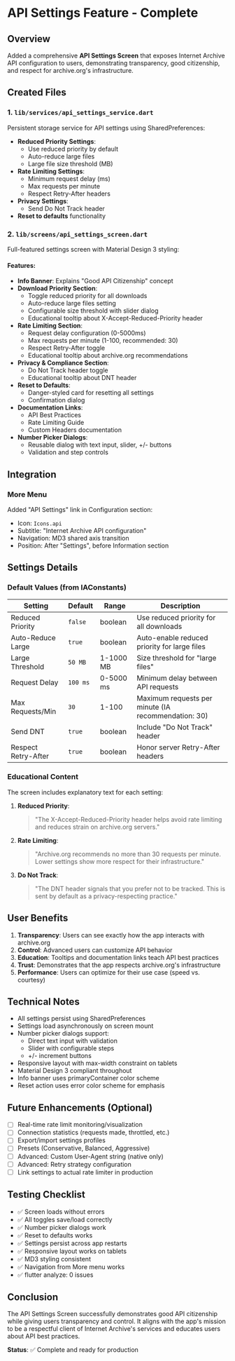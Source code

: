 # API Settings Feature - Complete

## Overview

Added a comprehensive **API Settings Screen** that exposes Internet Archive API configuration to users, demonstrating transparency, good citizenship, and respect for archive.org's infrastructure.

## Created Files

### 1. `lib/services/api_settings_service.dart`
Persistent storage service for API settings using SharedPreferences:
- **Reduced Priority Settings**:
  - Use reduced priority by default
  - Auto-reduce large files
  - Large file size threshold (MB)
- **Rate Limiting Settings**:
  - Minimum request delay (ms)
  - Max requests per minute
  - Respect Retry-After headers
- **Privacy Settings**:
  - Send Do Not Track header
- **Reset to defaults** functionality

### 2. `lib/screens/api_settings_screen.dart`
Full-featured settings screen with Material Design 3 styling:

#### Features:
- **Info Banner**: Explains "Good API Citizenship" concept
- **Download Priority Section**:
  - Toggle reduced priority for all downloads
  - Auto-reduce large files setting
  - Configurable size threshold with slider dialog
  - Educational tooltip about X-Accept-Reduced-Priority header
- **Rate Limiting Section**:
  - Request delay configuration (0-5000ms)
  - Max requests per minute (1-100, recommended: 30)
  - Respect Retry-After toggle
  - Educational tooltip about archive.org recommendations
- **Privacy & Compliance Section**:
  - Do Not Track header toggle
  - Educational tooltip about DNT header
- **Reset to Defaults**:
  - Danger-styled card for resetting all settings
  - Confirmation dialog
- **Documentation Links**:
  - API Best Practices
  - Rate Limiting Guide
  - Custom Headers documentation
- **Number Picker Dialogs**:
  - Reusable dialog with text input, slider, +/- buttons
  - Validation and step controls

## Integration

### More Menu
Added "API Settings" link in Configuration section:
- Icon: `Icons.api`
- Subtitle: "Internet Archive API configuration"
- Navigation: MD3 shared axis transition
- Position: After "Settings", before Information section

## Settings Details

### Default Values (from IAConstants)

| Setting | Default | Range | Description |
|---------|---------|-------|-------------|
| Reduced Priority | `false` | boolean | Use reduced priority for all downloads |
| Auto-Reduce Large | `true` | boolean | Auto-enable reduced priority for large files |
| Large Threshold | `50 MB` | 1-1000 MB | Size threshold for "large files" |
| Request Delay | `100 ms` | 0-5000 ms | Minimum delay between API requests |
| Max Requests/Min | `30` | 1-100 | Maximum requests per minute (IA recommendation: 30) |
| Send DNT | `true` | boolean | Include "Do Not Track" header |
| Respect Retry-After | `true` | boolean | Honor server Retry-After headers |

### Educational Content

The screen includes explanatory text for each setting:

1. **Reduced Priority**: 
   > "The X-Accept-Reduced-Priority header helps avoid rate limiting and reduces strain on archive.org servers."

2. **Rate Limiting**: 
   > "Archive.org recommends no more than 30 requests per minute. Lower settings show more respect for their infrastructure."

3. **Do Not Track**: 
   > "The DNT header signals that you prefer not to be tracked. This is sent by default as a privacy-respecting practice."

## User Benefits

1. **Transparency**: Users can see exactly how the app interacts with archive.org
2. **Control**: Advanced users can customize API behavior
3. **Education**: Tooltips and documentation links teach API best practices
4. **Trust**: Demonstrates that the app respects archive.org's infrastructure
5. **Performance**: Users can optimize for their use case (speed vs. courtesy)

## Technical Notes

- All settings persist using SharedPreferences
- Settings load asynchronously on screen mount
- Number picker dialogs support:
  - Direct text input with validation
  - Slider with configurable steps
  - +/- increment buttons
- Responsive layout with max-width constraint on tablets
- Material Design 3 compliant throughout
- Info banner uses primaryContainer color scheme
- Reset action uses error color scheme for emphasis

## Future Enhancements (Optional)

- [ ] Real-time rate limit monitoring/visualization
- [ ] Connection statistics (requests made, throttled, etc.)
- [ ] Export/import settings profiles
- [ ] Presets (Conservative, Balanced, Aggressive)
- [ ] Advanced: Custom User-Agent string (native only)
- [ ] Advanced: Retry strategy configuration
- [ ] Link settings to actual rate limiter in production

## Testing Checklist

- ✅ Screen loads without errors
- ✅ All toggles save/load correctly
- ✅ Number picker dialogs work
- ✅ Reset to defaults works
- ✅ Settings persist across app restarts
- ✅ Responsive layout works on tablets
- ✅ MD3 styling consistent
- ✅ Navigation from More menu works
- ✅ flutter analyze: 0 issues

## Conclusion

The API Settings Screen successfully demonstrates good API citizenship while giving users transparency and control. It aligns with the app's mission to be a respectful client of Internet Archive's services and educates users about API best practices.

**Status**: ✅ Complete and ready for production
